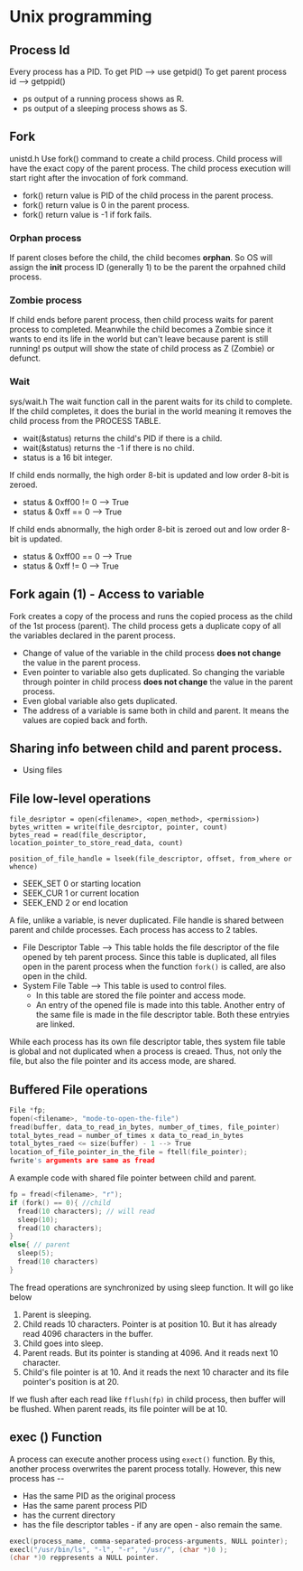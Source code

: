 # Unix programming

## Process Id
Every process has a PID.
To get PID --> use getpid()
To get parent process id --> getppid()

- ps output of a running process shows as R.
- ps output of a sleeping process shows as S.


## Fork
unistd.h
Use fork() command to create a child process.
Child process will have the exact copy of the parent process. The child process execution will start right after the invocation of fork command.

- fork() return value is PID of the child process in the parent process.
- fork() return value is 0 in the parent process.
- fork() return value is -1 if fork fails.

### Orphan process
If parent closes before the child, the child becomes **orphan**. So OS will assign the **init** process ID (generally 1) to be the parent the orpahned child process.

### Zombie process
If child ends before parent process, then child process waits for parent process to completed. Meanwhile the child becomes a Zombie since it wants to end its life in the world but can't leave because parent is still running!
ps output will show the state of child process as Z (Zombie) or defunct.

### Wait
sys/wait.h
The wait function call in the parent waits for its child to complete. If the child completes, it does the burial in the world meaning it removes the child process from the PROCESS TABLE.

- wait(&status) returns the child's PID if there is a child.
- wait(&status) returns the -1 if there is no child.
- status is a 16 bit integer.

If child ends normally, the high order 8-bit is updated and low order 8-bit is zeroed. 
- status & 0xff00 != 0 --> True
- status & 0xff == 0   --> True

If child ends abnormally, the high order 8-bit is zeroed out and low order 8-bit is updated. 
- status & 0xff00 == 0 --> True
- status & 0xff != 0   --> True


## Fork again (1) - Access to variable
Fork creates a copy of the process and runs the copied process as the child of the 1st process (parent).
The child process gets a duplicate copy of all the variables declared in the parent process. 
- Change of value of the variable in the child process **does not change** the value in the parent process.
- Even pointer to variable also gets duplicated. So changing the variable through pointer in child process **does not change** the value in the parent process.
- Even global variable also gets duplicated.
- The address of a variable is same both in child and parent. It means the values are copied back and forth.


## Sharing info between child and parent process.
- Using files


## File low-level operations

```
file_desriptor = open(<filename>, <open_method>, <permission>)
bytes_written = write(file_desrciptor, pointer, count)
bytes_read = read(file_descriptor, location_pointer_to_store_read_data, count)

position_of_file_handle = lseek(file_descriptor, offset, from_where or whence)
```
- SEEK_SET 0 or starting location
- SEEK_CUR 1 or current location
- SEEK_END 2 or end location


A file, unlike a variable, is never duplicated. File handle is shared between parent and childe processes.
Each process has access to 2 tables.
- File Descriptor Table --> This table holds the file descriptor of the file opened by teh parent process. Since this table is duplicated, all files open in the parent process when the function `fork()` is called, are also open in the child.
- System File Table --> This table is used to control files. 
  - In this table are stored the file pointer and access mode. 
  - An entry of the opened file is made into this table. Another entry of the same file is made in the file descriptor table. Both these entryies are linked.
  
While each process has its own file descriptor table, thes system file table is global and not duplicated when a process is creaed. Thus, not only the file, but also the file pointer and its access mode, are shared.

## Buffered File operations
```c
File *fp;
fopen(<filename>, "mode-to-open-the-file")
fread(buffer, data_to_read_in_bytes, number_of_times, file_pointer)
total_bytes_read = number_of_times x data_to_read_in_bytes
total_bytes_raed <= size(buffer) - 1 --> True
location_of_file_pointer_in_the_file = ftell(file_pointer);
fwrite's arguments are same as fread
```



A example code with shared file pointer between child and parent.

```c
fp = fread(<filename>, "r");
if (fork() == 0){ //child
  fread(10 characters); // will read
  sleep(10);
  fread(10 characters);
}
else{ // parent
  sleep(5);
  fread(10 characters)
}
```
The fread operations are synchronized by using sleep function. It will go like below
1. Parent is sleeping.
2. Child reads 10 characters. Pointer is at position 10. But it has already read 4096 characters in the buffer.
3. Child goes into sleep.
4. Parent reads. But its pointer is standing at 4096. And it reads next 10 character.
5. Child's file pointer is at 10. And it reads the next 10 character and its file pointer's position is at 20.

If we flush after each read like `fflush(fp)` in child process, then buffer will be flushed. When parent reads, its file pointer will be at 10.

## exec () Function
A process can execute another process using `exect()` function. By this, another process overwrites the parent process totally. However, this new process has --
- Has the same PID as the original process
- Has the same parent process PID
- has the current directory
- has the file descriptor tables - if any are open - also remain the same.

```c
execl(process_name, comma-separated-process-arguments, NULL pointer);
execl("/usr/bin/ls", "-l", "-r", "/usr/", (char *)0 );
(char *)0 reppresents a NULL pointer.
```

